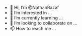 - 👋 Hi, I’m @NathanRazaf
- 👀 I’m interested in ...
- 🌱 I’m currently learning ...
- 💞️ I’m looking to collaborate on ...
- 📫 How to reach me ...

<!---
NathanRazaf/NathanRazaf is a ✨ special ✨ repository because its `README.md` (this file) appears on your GitHub profile.
You can click the Preview link to take a look at your changes.
--->
